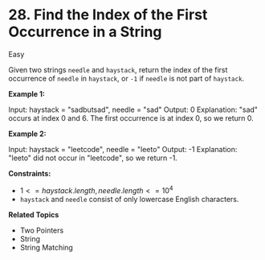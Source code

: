 # 28. Find the Index of the First Occurrence in a String

Easy

Given two strings `needle` and `haystack`, return the index of the first occurrence of `needle` in `haystack`, or `-1` if `needle` is not part of `haystack`.

 

**Example 1:**

Input: haystack = "sadbutsad", needle = "sad"
Output: 0
Explanation: "sad" occurs at index 0 and 6.
The first occurrence is at index 0, so we return 0.

**Example 2:**

Input: haystack = "leetcode", needle = "leeto"
Output: -1
Explanation: "leeto" did not occur in "leetcode", so we return -1.
 

**Constraints:**

- $1 <= haystack.length, needle.length <= 10^4$
- `haystack` and `needle` consist of only lowercase English characters.

**Related Topics**
- Two Pointers
- String
- String Matching